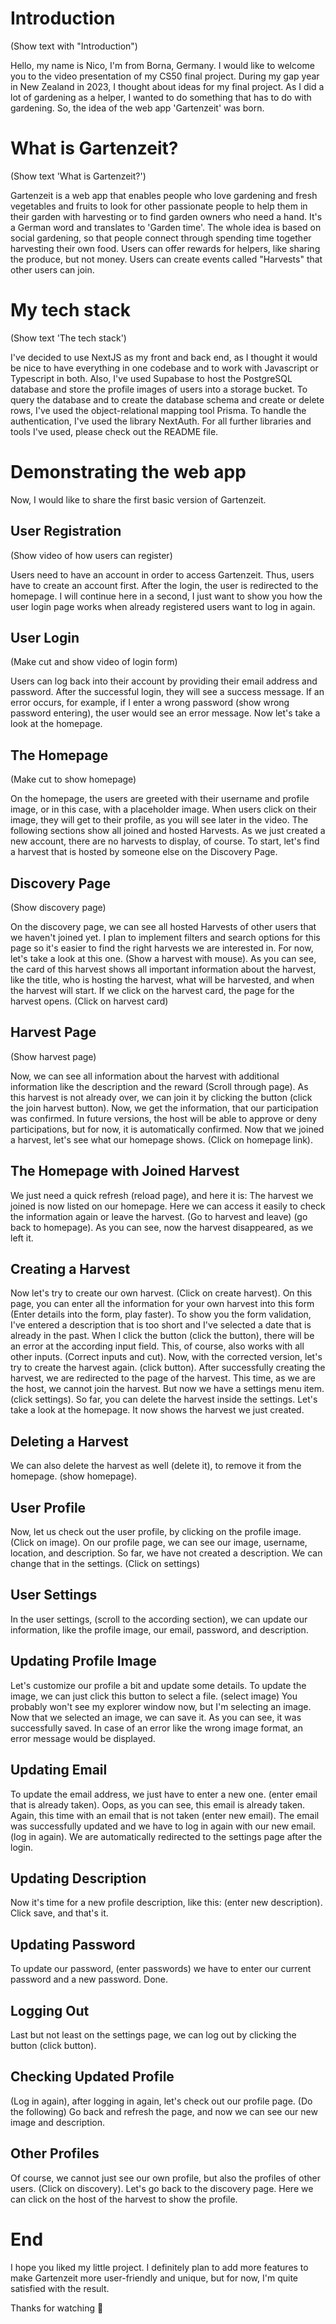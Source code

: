 # Introduction

(Show text with "Introduction")

Hello, my name is Nico, I'm from Borna, Germany. I would like to welcome you to the video presentation of my CS50 final project. During my gap year in New Zealand in 2023, I thought about ideas for my final project. As I did a lot of gardening as a helper, I wanted to do something that has to do with gardening. So, the idea of the web app 'Gartenzeit' was born.

# What is Gartenzeit?

(Show text 'What is Gartenzeit?')

Gartenzeit is a web app that enables people who love gardening and fresh vegetables and fruits to look for other passionate people to help them in their garden with harvesting or to find garden owners who need a hand. It's a German word and translates to 'Garden time'. The whole idea is based on social gardening, so that people connect through spending time together harvesting their own food. Users can offer rewards for helpers, like sharing the produce, but not money. Users can create events called "Harvests" that other users can join.

# My tech stack

(Show text 'The tech stack')

I've decided to use NextJS as my front and back end, as I thought it would be nice to have everything in one codebase and to work with Javascript or Typescript in both. Also, I've used Supabase to host the PostgreSQL database and store the profile images of users into a storage bucket. To query the database and to create the database schema and create or delete rows, I've used the object-relational mapping tool Prisma. To handle the authentication, I've used the library NextAuth. For all further libraries and tools I've used, please check out the README file.

# Demonstrating the web app

Now, I would like to share the first basic version of Gartenzeit.

## User Registration

(Show video of how users can register)

Users need to have an account in order to access Gartenzeit. Thus, users have to create an account first. After the login, the user is redirected to the homepage. I will continue here in a second, I just want to show you how the user login page works when already registered users want to log in again.

## User Login

(Make cut and show video of login form)

Users can log back into their account by providing their email address and password. After the successful login, they will see a success message. If an error occurs, for example, if I enter a wrong password (show wrong password entering), the user would see an error message. Now let's take a look at the homepage.

## The Homepage

(Make cut to show homepage)

On the homepage, the users are greeted with their username and profile image, or in this case, with a placeholder image. When users click on their image, they will get to their profile, as you will see later in the video. The following sections show all joined and hosted Harvests. As we just created a new account, there are no harvests to display, of course. To start, let's find a harvest that is hosted by someone else on the Discovery Page.

## Discovery Page

(Show discovery page)

On the discovery page, we can see all hosted Harvests of other users that we haven't joined yet. I plan to implement filters and search options for this page so it's easier to find the right harvests we are interested in. For now, let's take a look at this one. (Show a harvest with mouse). As you can see, the card of this harvest shows all important information about the harvest, like the title, who is hosting the harvest, what will be harvested, and when the harvest will start. If we click on the harvest card, the page for the harvest opens. (Click on harvest card)

## Harvest Page

(Show harvest page)

Now, we can see all information about the harvest with additional information like the description and the reward (Scroll through page). As this harvest is not already over, we can join it by clicking the button (click the join harvest button). Now, we get the information, that our participation was confirmed. In future versions, the host will be able to approve or deny participations, but for now, it is automatically confirmed. Now that we joined a harvest, let's see what our homepage shows. (Click on homepage link).

## The Homepage with Joined Harvest

We just need a quick refresh (reload page), and here it is: The harvest we joined is now listed on our homepage. Here we can access it easily to check the information again or leave the harvest. (Go to harvest and leave) (go back to homepage). As you can see, now the harvest disappeared, as we left it.

## Creating a Harvest

Now let's try to create our own harvest. (Click on create harvest). On this page, you can enter all the information for your own harvest into this form (Enter details into the form, play faster). To show you the form validation, I've entered a description that is too short and I've selected a date that is already in the past. When I click the button (click the button), there will be an error at the according input field. This, of course, also works with all other inputs. (Correct inputs and cut). Now, with the corrected version, let's try to create the harvest again. (click button). After successfully creating the harvest, we are redirected to the page of the harvest. This time, as we are the host, we cannot join the harvest. But now we have a settings menu item. (click settings). So far, you can delete the harvest inside the settings. Let's take a look at the homepage. It now shows the harvest we just created.

## Deleting a Harvest

We can also delete the harvest as well (delete it), to remove it from the homepage. (show homepage).

## User Profile

Now, let us check out the user profile, by clicking on the profile image. (Click on image). On our profile page, we can see our image, username, location, and description. So far, we have not created a description. We can change that in the settings. (Click on settings)

## User Settings

In the user settings, (scroll to the according section), we can update our information, like the profile image, our email, password, and description.

## Updating Profile Image

Let's customize our profile a bit and update some details. To update the image, we can just click this button to select a file. (select image) You probably won't see my explorer window now, but I'm selecting an image. Now that we selected an image, we can save it. As you can see, it was successfully saved. In case of an error like the wrong image format, an error message would be displayed.

## Updating Email

To update the email address, we just have to enter a new one. (enter email that is already taken). Oops, as you can see, this email is already taken. Again, this time with an email that is not taken (enter new email). The email was successfully updated and we have to log in again with our new email. (log in again). We are automatically redirected to the settings page after the login.

## Updating Description

Now it's time for a new profile description, like this: (enter new description). Click save, and that's it.

## Updating Password

To update our password, (enter passwords) we have to enter our current password and a new password. Done.

## Logging Out

Last but not least on the settings page, we can log out by clicking the button (click button).

## Checking Updated Profile

(Log in again), after logging in again, let's check out our profile page. (Do the following) Go back and refresh the page, and now we can see our new image and description.

## Other Profiles

Of course, we cannot just see our own profile, but also the profiles of other users. (Click on discovery). Let's go back to the discovery page. Here we can click on the host of the harvest to show the profile.

# End

I hope you liked my little project. I definitely plan to add more features to make Gartenzeit more user-friendly and unique, but for now, I'm quite satisfied with the result.

Thanks for watching 💖
